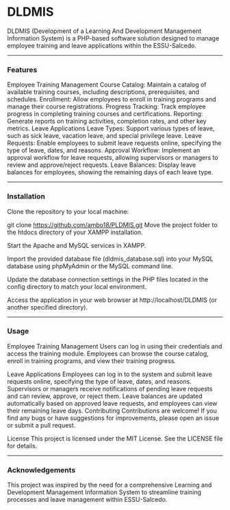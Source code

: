 # DLDMIS
DLDMIS (Development of a Learning And Development Management Information System) is a PHP-based software solution designed to manage employee training and leave applications within the ESSU-Salcedo.

------------------------------------------- 

### Features
Employee Training Management
Course Catalog: Maintain a catalog of available training courses, including descriptions, prerequisites, and schedules.
Enrollment: Allow employees to enroll in training programs and manage their course registrations.
Progress Tracking: Track employee progress in completing training courses and certifications.
Reporting: Generate reports on training activities, completion rates, and other key metrics.
Leave Applications
Leave Types: Support various types of leave, such as sick leave, vacation leave, and special privilege leave.
Leave Requests: Enable employees to submit leave requests online, specifying the type of leave, dates, and reasons.
Approval Workflow: Implement an approval workflow for leave requests, allowing supervisors or managers to review and approve/reject requests.
Leave Balances: Display leave balances for employees, showing the remaining days of each leave type.

------------------------------------------- 

### Installation
Clone the repository to your local machine:

git clone https://github.com/ambo18/PLDMIS.git
Move the project folder to the htdocs directory of your XAMPP installation.

Start the Apache and MySQL services in XAMPP.

Import the provided database file (dldmis_database.sql) into your MySQL database using phpMyAdmin or the MySQL command line.

Update the database connection settings in the PHP files located in the config directory to match your local environment.

Access the application in your web browser at http://localhost/DLDMIS (or another specified directory).

------------------------------------------- 

### Usage
Employee Training Management
Users can log in using their credentials and access the training module.
Employees can browse the course catalog, enroll in training programs, and view their training progress.

Leave Applications
Employees can log in to the system and submit leave requests online, specifying the type of leave, dates, and reasons.
Supervisors or managers receive notifications of pending leave requests and can review, approve, or reject them.
Leave balances are updated automatically based on approved leave requests, and employees can view their remaining leave days.
Contributing
Contributions are welcome! If you find any bugs or have suggestions for improvements, please open an issue or submit a pull request.

License
This project is licensed under the MIT License. See the LICENSE file for details.

------------------------------------------- 

### Acknowledgements
This project was inspired by the need for a comprehensive Learning and Development Management Information System to streamline training processes and leave management within ESSU-Salcedo.
